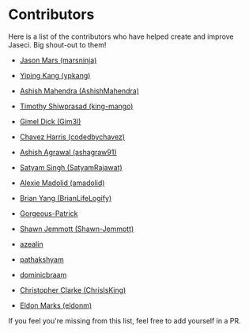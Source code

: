 # Contributors



Here is a list of the contributors who have helped create and improve Jaseci. Big shout-out to them!



* [Jason Mars (marsninja)](https://github.com/marsninja)

* [Yiping Kang (ypkang)](https://github.com/ypkang)

* [Ashish Mahendra (AshishMahendra)](https://github.com/AshishMahendra)

* [Timothy Shiwprasad (king-mango)](https://github.com/king-mango)

* [Gimel Dick (Gim3l)](https://github.com/Gim3l)

* [Chavez Harris (codedbychavez)](https://github.com/codedbychavez)

* [Ashish Agrawal (ashagraw91)](https://github.com/ashagraw91)

* [Satyam Singh (SatyamRajawat)](https://github.com/SatyamRajawat)

* [Alexie Madolid (amadolid)](https://github.com/amadolid)

* [Brian Yang (BrianLifeLogify)](https://github.com/BrianLifeLogify)

* [Gorgeous-Patrick](https://github.com/Gorgeous-Patrick)

* [Shawn Jemmott (Shawn-Jemmott)](https://github.com/Shawn-Jemmott)

* [azealin](https://github.com/azealin)

* [pathakshyam](https://github.com/pathakshyam)

* [dominicbraam](https://github.com/dominicbraam)

* [Christopher Clarke (ChrisIsKing)](https://github.com/ChrisIsKing)

* [Eldon Marks (eldonm)](https://github.com/eldonm)



If you feel you're missing from this list, feel free to add yourself in a PR.
